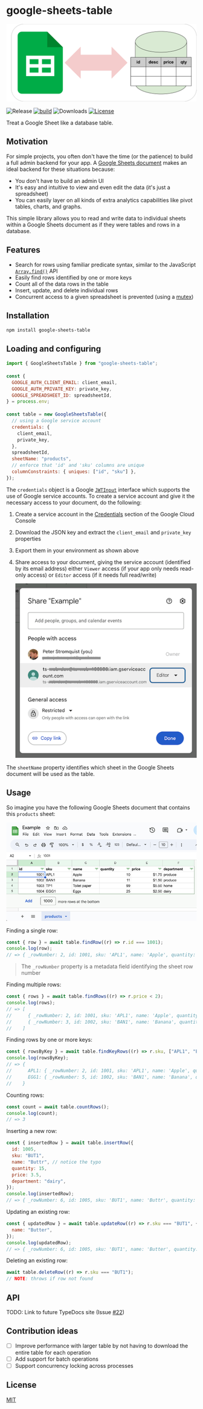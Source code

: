 # google-sheets-table

![google-sheets-table banner](./media/banner.svg)

![Release](https://img.shields.io/npm/v/google-sheets-table)
[![build](https://github.com/twistedstream/google-sheets-table/actions/workflows/build.yml/badge.svg)](https://github.com/twistedstream/google-sheets-table/actions)
![Downloads](https://img.shields.io/npm/dw/google-sheets-table)
[![License](https://img.shields.io/:license-mit-blue.svg?style=flat)](https://opensource.org/licenses/MIT)

Treat a Google Sheet like a database table.

## Motivation

For simple projects, you often don't have the time (or the patience) to build a full admin backend for your app. A [Google Sheets document](https://www.google.com/sheets/about/) makes an ideal backend for these situations because:

- You don't have to build an admin UI
- It's easy and intuitive to view and even edit the data (it's just a spreadsheet)
- You can easily layer on all kinds of extra analytics capabilities like pivot tables, charts, and graphs.

This simple library allows you to read and write data to individual sheets within a Google Sheets document as if they were tables and rows in a database.

## Features

- Search for rows using familiar predicate syntax, similar to the JavaScript [`Array.find()`](https://developer.mozilla.org/en-US/docs/Web/JavaScript/Reference/Global_Objects/Array/find) API
- Easily find rows identified by one or more keys
- Count all of the data rows in the table
- Insert, update, and delete individual rows
- Concurrent access to a given spreadsheet is prevented (using a [mutex](https://github.com/DirtyHairy/async-mutex?tab=readme-ov-file#mutex))

## Installation

```shell
npm install google-sheets-table
```

## Loading and configuring

```javascript
import { GoogleSheetsTable } from "google-sheets-table";

const {
  GOOGLE_AUTH_CLIENT_EMAIL: client_email,
  GOOGLE_AUTH_PRIVATE_KEY: private_key,
  GOOGLE_SPREADSHEET_ID: spreadsheetId,
} = process.env;

const table = new GoogleSheetsTable({
  // using a Google service account
  credentials: {
    client_email,
    private_key,
  },
  spreadsheetId,
  sheetName: "products",
  // enforce that 'id' and 'sku' columns are unique
  columnConstraints: { uniques: ["id", "sku"] },
});
```

The `credentials` object is a Google [`JWTInput`](https://github.com/googleapis/google-auth-library-nodejs/blob/3b19e9cfa0e7ca4ffd97fa0ebd96f065286573dc/src/auth/credentials.ts#L69) interface which supports the use of Google service accounts. To create a service account and give it the necessary access to your document, do the following:

1. Create a service account in the [Credentials](https://console.cloud.google.com/apis/credentials) section of the Google Cloud Console
1. Download the JSON key and extract the `client_email` and `private_key` properties
1. Export them in your environment as shown above
1. Share access to your document, giving the service account (identified by its email address) either `Viewer` access (if your app only needs read-only access) or `Editor` access (if it needs full read/write)

   ![share access](./media/share-access.png)

The `sheetName` property identifies which sheet in the Google Sheets document will be used as the table.

## Usage

So imagine you have the following Google Sheets document that contains this `products` sheet:

![Example sheet](./media/example-sheet.png)

Finding a single row:

```javascript
const { row } = await table.findRow((r) => r.id === 1001);
console.log(row);
// => { _rowNumber: 2, id: 1001, sku: 'APL1', name: 'Apple', quantity: 10, price: 1.75, department: "produce" }
```

> The `_rowNumber` property is a metadata field identifying the sheet row number

Finding multiple rows:

```javascript
const { rows } = await table.findRows((r) => r.price < 2);
console.log(rows);
// => [
//      { _rowNumber: 2, id: 1001, sku: 'APL1', name: 'Apple', quantity: 10, price: 1.75, department: "produce" } },
//      { _rowNumber: 3, id: 1002, sku: 'BAN1', name: 'Banana', quantity: 11, price: 1.50, department: "produce" } }
//    ]
```

Finding rows by one or more keys:

```javascript
const { rowsByKey } = await table.findKeyRows((r) => r.sku, ["APL1", "EGG1"]);
console.log(rowsByKey);
// => {
//      APL1: { _rowNumber: 2, id: 1001, sku: 'APL1', name: 'Apple', quantity: 10, price: 1.75, department: "produce" } },
//      EGG1: { _rowNumber: 5, id: 1002, sku: 'BAN1', name: 'Banana', quantity: 11, price: 1.50, department: "produce" } }
//    }
```

Counting rows:

```typescript
const count = await table.countRows();
console.log(count);
// => 3
```

Inserting a new row:

```javascript
const { insertedRow } = await table.insertRow({
  id: 1005,
  sku: "BUT1",
  name: "Buttr", // notice the typo
  quantity: 15,
  price: 3.5,
  department: "dairy",
});
console.log(insertedRow);
// => { _rowNumber: 6, id: 1005, sku: 'BUT1', name: 'Buttr', quantity: 15, price: 3.5, department: "dairy" }
```

Updating an existing row:

```javascript
const { updatedRow } = await table.updateRow((r) => r.sku === "BUT1", {
  name: "Butter",
});
console.log(updatedRow);
// => { _rowNumber: 6, id: 1005, sku: 'BUT1', name: 'Butter', quantity: 15, price: 3.5, department: "dairy" }
```

Deleting an existing row:

```javascript
await table.deleteRow((r) => r.sku === "BUT1");
// NOTE: throws if row not found
```

## API

TODO: Link to future TypeDocs site (Issue [#22](https://github.com/twistedstream/google-sheets-table/issues/22))

## Contribution ideas

- [ ] Improve performance with larger table by not having to download the entire table for each operation
- [ ] Add support for batch operations
- [ ] Support concurrency locking across processes

## License

[MIT](./LICENSE)
